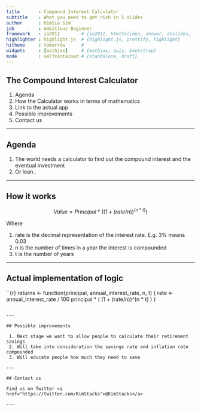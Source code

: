 ```yaml
---
title       : Compound Interest Calculator
subtitle    : What you need to get rich in 5 slides
author      : KimSia Sim
job         : Ambitious Beginner
framework   : io2012        # {io2012, html5slides, shower, dzslides, ...}
highlighter : highlight.js  # {highlight.js, prettify, highlight}
hitheme     : tomorrow      # 
widgets     : [mathjax]     # {mathjax, quiz, bootstrap}
mode        : selfcontained # {standalone, draft}
---
```


## The Compound Interest Calculator

1. Agenda
2. How the Calculator works in terms of mathematics
3. Link to the actual app
4. Possible improvements
5. Contact us

---

## Agenda

1. The world needs a calculator to find out the compound interest and the eventual investment
2. Or loan..

---

## How it works

$$Value = Principal * ( (1 + (rate/n))^(n * t) )$$

Where 
 1. rate is the decimal representation of the interest rate. E.g. 3% means 0.03
 2. n is the number of times in a year the interest is compounded
 3. t is the number of years

---

## Actual implementation of logic

``{r}
returns <- function(principal, annual_interest_rate, n, t) {
    rate <- annual_interest_rate / 100
    principal * ( (1 + (rate/n))^(n * t) )
}
```

---

## Possible improvements

 1. Next stage we want to allow people to calculate their retirement savings
 2. Will take into consideration the savings rate and inflation rate compounded
 3. Will educate people how much they need to save

---

## Contact us

Find us on Twitter <a href="https://twitter.com/KimStacks">@KimStacks</a>

---

